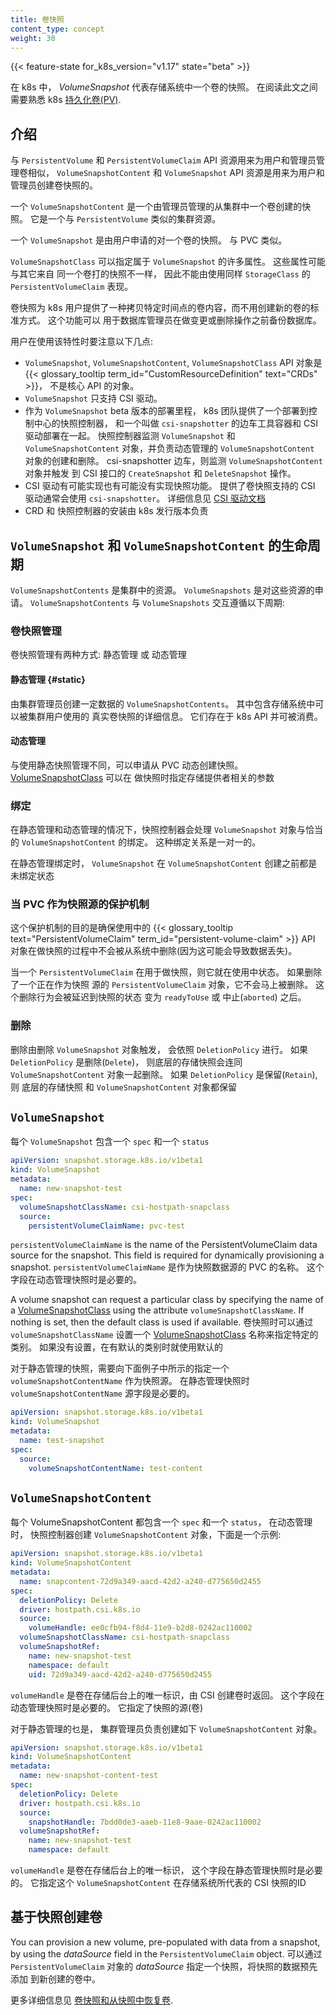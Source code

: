 ```yaml
---
title: 卷快照
content_type: concept
weight: 30
---
```

<!--
---
reviewers:
- saad-ali
- thockin
- msau42
- jingxu97
- xing-yang
- yuxiangqian
title: Volume Snapshots
content_type: concept
weight: 20
---
-->

<!-- overview -->
<!--
{{< feature-state for_k8s_version="v1.17" state="beta" >}}
In Kubernetes, a _VolumeSnapshot_ represents a snapshot of a volume on a storage system. This document assumes that you are already familiar with Kubernetes [persistent volumes](/docs/concepts/storage/persistent-volumes/).
 -->

{{< feature-state for_k8s_version="v1.17" state="beta" >}}

在 k8s 中， _VolumeSnapshot_ 代表存储系统中一个卷的快照。 在阅读此文之间需要熟悉 k8s
[持久化卷(PV)](/k8sDocs/docs/concepts/storage/persistent-volumes/).


<!-- body -->
<!--
## Introduction

Similar to how API resources `PersistentVolume` and `PersistentVolumeClaim` are used to provision volumes for users and administrators, `VolumeSnapshotContent` and `VolumeSnapshot` API resources are provided to create volume snapshots for users and administrators.

A `VolumeSnapshotContent` is a snapshot taken from a volume in the cluster that has been provisioned by an administrator. It is a resource in the cluster just like a PersistentVolume is a cluster resource.

A `VolumeSnapshot` is a request for snapshot of a volume by a user. It is similar to a PersistentVolumeClaim.

`VolumeSnapshotClass` allows you to specify different attributes belonging to a `VolumeSnapshot`. These attributes may differ among snapshots taken from the same volume on the storage system and therefore cannot be expressed by using the same `StorageClass` of a `PersistentVolumeClaim`.

Volume snapshots provide Kubernetes users with a standardized way to copy a volume's contents at a particular point in time without creating an entirely new volume. This functionality enables, for example, database administrators to backup databases before performing edit or delete modifications.

Users need to be aware of the following when using this feature:

* API Objects `VolumeSnapshot`, `VolumeSnapshotContent`, and `VolumeSnapshotClass` are {{< glossary_tooltip term_id="CustomResourceDefinition" text="CRDs" >}}, not part of the core API.
* `VolumeSnapshot` support is only available for CSI drivers.
* As part of the deployment process in the beta version of `VolumeSnapshot`, the Kubernetes team provides a snapshot controller to be deployed into the control plane, and a sidecar helper container called csi-snapshotter to be deployed together with the CSI driver.  The snapshot controller watches `VolumeSnapshot` and `VolumeSnapshotContent` objects and is responsible for the creation and deletion of `VolumeSnapshotContent` object in dynamic provisioning.  The sidecar csi-snapshotter watches `VolumeSnapshotContent` objects and triggers `CreateSnapshot` and `DeleteSnapshot` operations against a CSI endpoint.
* CSI drivers may or may not have implemented the volume snapshot functionality. The CSI drivers that have provided support for volume snapshot will likely use the csi-snapshotter. See [CSI Driver documentation](https://kubernetes-csi.github.io/docs/) for details.
* The CRDs and snapshot controller installations are the responsibility of the Kubernetes distribution.
 -->

## 介绍

与 `PersistentVolume` 和 `PersistentVolumeClaim` API 资源用来为用户和管理员管理卷相似，
`VolumeSnapshotContent` 和 `VolumeSnapshot` API 资源是用来为用户和管理员创建卷快照的。

一个 `VolumeSnapshotContent` 是一个由管理员管理的从集群中一个卷创建的快照。
它是一个与  `PersistentVolume` 类似的集群资源。

一个 `VolumeSnapshot` 是由用户申请的对一个卷的快照。 与 PVC 类似。

`VolumeSnapshotClass` 可以指定属于 `VolumeSnapshot` 的许多属性。 这些属性可能与其它来自
同一个卷打的快照不一样， 因此不能由使用同样 `StorageClass` 的 `PersistentVolumeClaim` 表现。

卷快照为 k8s 用户提供了一种拷贝特定时间点的卷内容，而不用创建新的卷的标准方式。 这个功能可以
用于数据库管理员在做变更或删除操作之前备份数据库。

用户在使用该特性时要注意以下几点:


- `VolumeSnapshot`, `VolumeSnapshotContent`, `VolumeSnapshotClass` API 对象是
  {{< glossary_tooltip term_id="CustomResourceDefinition" text="CRDs" >}}，
  不是核心 API 的对象。
- `VolumeSnapshot` 只支持 CSI 驱动。
- 作为 `VolumeSnapshot` beta 版本的部署里程， k8s 团队提供了一个部署到控制中心的快照控制器，
  和一个叫做 `csi-snapshotter` 的边车工具容器和 CSI 驱动部署在一起。 快照控制器监测
  `VolumeSnapshot` 和 `VolumeSnapshotContent` 对象，并负责动态管理的 `VolumeSnapshotContent`
  对象的创建和删除。 csi-snapshotter 边车，则监测 `VolumeSnapshotContent` 对象并触发
  到 CSI 接口的 `CreateSnapshot` 和 `DeleteSnapshot` 操作。
- CSI 驱动有可能实现也有可能没有实现快照功能。 提供了卷快照支持的 CSI 驱动通常会使用 `csi-snapshotter`。
  详细信息见 [CSI 驱动文档](https://kubernetes-csi.github.io/docs/)
- CRD 和 快照控制器的安装由 k8s 发行版本负责
<!--
## Lifecycle of a volume snapshot and volume snapshot content

`VolumeSnapshotContents` are resources in the cluster. `VolumeSnapshots` are requests for those resources. The interaction between `VolumeSnapshotContents` and `VolumeSnapshots` follow this lifecycle:
 -->

## `VolumeSnapshot` 和 `VolumeSnapshotContent` 的生命周期

`VolumeSnapshotContents` 是集群中的资源。 `VolumeSnapshots` 是对这些资源的申请。
`VolumeSnapshotContents` 与 `VolumeSnapshots` 交互遵循以下周期:
<!--
### Provisioning Volume Snapshot

There are two ways snapshots may be provisioned: pre-provisioned or dynamically provisioned.
 -->
### 卷快照管理

卷快照管理有两种方式: 静态管理 或 动态管理
<!--
#### Pre-provisioned {#static}
A cluster administrator creates a number of `VolumeSnapshotContents`. They carry the details of the real volume snapshot on the storage system which is available for use by cluster users. They exist in the Kubernetes API and are available for consumption.
 -->

#### 静态管理 {#static}

由集群管理员创建一定数据的 `VolumeSnapshotContents`。 其中包含存储系统中可以被集群用户使用的
真实卷快照的详细信息。 它们存在于 k8s API 并可被消费。
<!--
#### Dynamic
Instead of using a pre-existing snapshot, you can request that a snapshot to be dynamically taken from a PersistentVolumeClaim. The [VolumeSnapshotClass](/docs/concepts/storage/volume-snapshot-classes/) specifies storage provider-specific parameters to use when taking a snapshot.
 -->

#### 动态管理

与使用静态快照管理不同，可以申请从 PVC 动态创建快照。
[VolumeSnapshotClass](/k8sDocs/docs/concepts/storage/volume-snapshot-classes/) 可以在
做快照时指定存储提供者相关的参数
<!--
### Binding

The snapshot controller handles the binding of a `VolumeSnapshot` object with an appropriate `VolumeSnapshotContent` object, in both pre-provisioned and dynamically provisioned scenarios. The binding is a one-to-one mapping.

In the case of pre-provisioned binding, the VolumeSnapshot will remain unbound until the requested VolumeSnapshotContent object is created.
 -->

### 绑定

在静态管理和动态管理的情况下，快照控制器会处理 `VolumeSnapshot` 对象与恰当的 `VolumeSnapshotContent`
的绑定。 这种绑定关系是一对一的。

在静态管理绑定时， `VolumeSnapshot` 在 `VolumeSnapshotContent` 创建之前都是未绑定状态

<!--
### Persistent Volume Claim as Snapshot Source Protection

The purpose of this protection is to ensure that in-use
{{< glossary_tooltip text="PersistentVolumeClaim" term_id="persistent-volume-claim" >}}
API objects are not removed from the system while a snapshot is being taken from it (as this may result in data loss).

While a snapshot is being taken of a PersistentVolumeClaim, that PersistentVolumeClaim is in-use. If you delete a PersistentVolumeClaim API object in active use as a snapshot source, the PersistentVolumeClaim object is not removed immediately. Instead, removal of the PersistentVolumeClaim object is postponed until the snapshot is readyToUse or aborted.
 -->

### 当 PVC 作为快照源的保护机制

这个保护机制的目的是确保使用中的
{{< glossary_tooltip text="PersistentVolumeClaim" term_id="persistent-volume-claim" >}}
API 对象在做快照的过程中不会被从系统中删除(因为这可能会导致数据丢失)。

当一个 `PersistentVolumeClaim` 在用于做快照，则它就在使用中状态。 如果删除了一个正在作为快照
源的 `PersistentVolumeClaim` 对象，它不会马上被删除。 这个删除行为会被延迟到快照的状态
变为 `readyToUse` 或 中止(`aborted`) 之后。
<!--
### Delete

Deletion is triggered by deleting the `VolumeSnapshot` object, and the `DeletionPolicy` will be followed. If the `DeletionPolicy` is `Delete`, then the underlying storage snapshot will be deleted along with the `VolumeSnapshotContent` object. If the `DeletionPolicy` is `Retain`, then both the underlying snapshot and `VolumeSnapshotContent` remain.
 -->

### 删除

删除由删除 `VolumeSnapshot` 对象触发， 会依照 `DeletionPolicy` 进行。 如果 `DeletionPolicy`
是删除(`Delete`)， 则底层的存储快照会连同 `VolumeSnapshotContent` 对象一起删除。 如果
`DeletionPolicy` 是保留(`Retain`), 则 底层的存储快照 和 `VolumeSnapshotContent` 对象都保留
<!--
## VolumeSnapshots

Each VolumeSnapshot contains a spec and a status.

```yaml
apiVersion: snapshot.storage.k8s.io/v1beta1
kind: VolumeSnapshot
metadata:
  name: new-snapshot-test
spec:
  volumeSnapshotClassName: csi-hostpath-snapclass
  source:
    persistentVolumeClaimName: pvc-test
```

`persistentVolumeClaimName` is the name of the PersistentVolumeClaim data source for the snapshot. This field is required for dynamically provisioning a snapshot.

A volume snapshot can request a particular class by specifying the name of a
[VolumeSnapshotClass](/docs/concepts/storage/volume-snapshot-classes/)
using the attribute `volumeSnapshotClassName`. If nothing is set, then the default class is used if available.

For pre-provisioned snapshots, you need to specify a `volumeSnapshotContentName` as the source for the snapshot as shown in the following example. The `volumeSnapshotContentName` source field is required for pre-provisioned snapshots.

```yaml
apiVersion: snapshot.storage.k8s.io/v1beta1
kind: VolumeSnapshot
metadata:
  name: test-snapshot
spec:
  source:
    volumeSnapshotContentName: test-content
```
 -->

## `VolumeSnapshot`

每个 `VolumeSnapshot` 包含一个 `spec` 和一个 `status`

```yaml
apiVersion: snapshot.storage.k8s.io/v1beta1
kind: VolumeSnapshot
metadata:
  name: new-snapshot-test
spec:
  volumeSnapshotClassName: csi-hostpath-snapclass
  source:
    persistentVolumeClaimName: pvc-test
```

`persistentVolumeClaimName` is the name of the PersistentVolumeClaim data source for the snapshot. This field is required for dynamically provisioning a snapshot.
`persistentVolumeClaimName` 是作为快照数据源的 PVC 的名称。 这个字段在动态管理快照时是必要的。


A volume snapshot can request a particular class by specifying the name of a
[VolumeSnapshotClass](/docs/docs/concepts/storage/volume-snapshot-classes/)
using the attribute `volumeSnapshotClassName`. If nothing is set, then the default class is used if available.
卷快照时可以通过 `volumeSnapshotClassName` 设置一个
[VolumeSnapshotClass](/k8sDocs/docs/concepts/storage/volume-snapshot-classes/)
名称来指定特定的类别。
如果没有设置，在有默认的类别时就使用默认的

对于静态管理的快照，需要向下面例子中所示的指定一个 `volumeSnapshotContentName` 作为快照源。
在静态管理快照时 `volumeSnapshotContentName` 源字段是必要的。

```yaml
apiVersion: snapshot.storage.k8s.io/v1beta1
kind: VolumeSnapshot
metadata:
  name: test-snapshot
spec:
  source:
    volumeSnapshotContentName: test-content
```
<!--
## Volume Snapshot Contents

Each VolumeSnapshotContent contains a spec and status. In dynamic provisioning, the snapshot common controller creates `VolumeSnapshotContent` objects. Here is an example:

```yaml
apiVersion: snapshot.storage.k8s.io/v1beta1
kind: VolumeSnapshotContent
metadata:
  name: snapcontent-72d9a349-aacd-42d2-a240-d775650d2455
spec:
  deletionPolicy: Delete
  driver: hostpath.csi.k8s.io
  source:
    volumeHandle: ee0cfb94-f8d4-11e9-b2d8-0242ac110002
  volumeSnapshotClassName: csi-hostpath-snapclass
  volumeSnapshotRef:
    name: new-snapshot-test
    namespace: default
    uid: 72d9a349-aacd-42d2-a240-d775650d2455
```

`volumeHandle` is the unique identifier of the volume created on the storage backend and returned by the CSI driver during the volume creation. This field is required for dynamically provisioning a snapshot. It specifies the volume source of the snapshot.

For pre-provisioned snapshots, you (as cluster administrator) are responsible for creating the `VolumeSnapshotContent` object as follows.

```yaml
apiVersion: snapshot.storage.k8s.io/v1beta1
kind: VolumeSnapshotContent
metadata:
  name: new-snapshot-content-test
spec:
  deletionPolicy: Delete
  driver: hostpath.csi.k8s.io
  source:
    snapshotHandle: 7bdd0de3-aaeb-11e8-9aae-0242ac110002
  volumeSnapshotRef:
    name: new-snapshot-test
    namespace: default
```

`snapshotHandle` is the unique identifier of the volume snapshot created on the storage backend. This field is required for the pre-provisioned snapshots. It specifies the CSI snapshot id on the storage system that this `VolumeSnapshotContent` represents.
 -->

## `VolumeSnapshotContent`

每个 VolumeSnapshotContent 都包含一个 `spec` 和一个 `status`， 在动态管理时，
快照控制器创建 `VolumeSnapshotContent` 对象，下面是一个示例:

```yaml
apiVersion: snapshot.storage.k8s.io/v1beta1
kind: VolumeSnapshotContent
metadata:
  name: snapcontent-72d9a349-aacd-42d2-a240-d775650d2455
spec:
  deletionPolicy: Delete
  driver: hostpath.csi.k8s.io
  source:
    volumeHandle: ee0cfb94-f8d4-11e9-b2d8-0242ac110002
  volumeSnapshotClassName: csi-hostpath-snapclass
  volumeSnapshotRef:
    name: new-snapshot-test
    namespace: default
    uid: 72d9a349-aacd-42d2-a240-d775650d2455
```

`volumeHandle` 是卷在存储后台上的唯一标识，由 CSI 创建卷时返回。 这个字段在动态管理快照时是必要的。
它指定了快照的源(卷)

对于静态管理的乜是， 集群管理员负责创建如下 `VolumeSnapshotContent` 对象。
```yaml
apiVersion: snapshot.storage.k8s.io/v1beta1
kind: VolumeSnapshotContent
metadata:
  name: new-snapshot-content-test
spec:
  deletionPolicy: Delete
  driver: hostpath.csi.k8s.io
  source:
    snapshotHandle: 7bdd0de3-aaeb-11e8-9aae-0242ac110002
  volumeSnapshotRef:
    name: new-snapshot-test
    namespace: default
```

`volumeHandle` 是卷在存储后台上的唯一标识， 这个字段在静态管理快照时是必要的。 它指定这个
`VolumeSnapshotContent` 在存储系统所代表的 CSI 快照的ID
<!--
## Provisioning Volumes from Snapshots

You can provision a new volume, pre-populated with data from a snapshot, by using
the *dataSource* field in the `PersistentVolumeClaim` object.

For more details, see
[Volume Snapshot and Restore Volume from Snapshot](/docs/concepts/storage/persistent-volumes/#volume-snapshot-and-restore-volume-from-snapshot-support).
 -->
## 基于快照创建卷

You can provision a new volume, pre-populated with data from a snapshot, by using
the *dataSource* field in the `PersistentVolumeClaim` object.
可以通过 `PersistentVolumeClaim` 对象的 *dataSource* 指定一个快照，将快照的数据预先添加
到新创建的卷中。

更多详细信息见
[卷快照和从快照中恢复卷](/k8sDocs/docs/concepts/storage/persistent-volumes/#volume-snapshot-and-restore-volume-from-snapshot-support).

